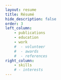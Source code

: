 ```yaml
---
layout: resume
title: Résumé
hide_description: false
order: 3
left_column:
    - publications
    - education
    - work
    #  - volunteer
    #  - awards
    #  - references
right_column:
    - skills
    # - interests
---
```

